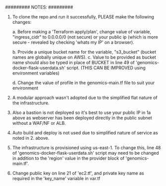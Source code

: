 #########
  NOTES:
#########

1. To clone the repo and run it successfully, PLEASE make the following changes:

    a. Before making a 'Terraform apply/plan', change value of variable, "ingress_cidr" to 0.0.0.0/0 
    (not secure) or your public ip (which is more secure - revealed by checking 'whats my IP' on a browser).

    b. Provide a unique bucket name for the variable, "s3_bucket" (bucket names are globally unique on AWS).
    c. Value to be provided as bucket name should also be typed in place of BUCKET in line 49 of 
    'genomics-docker-flask-userdata.sh' script. (THIS CAN BE IMPROVED using environment variables)

    d. Change the value of profile in the genomics-main.tf file to suit your environment


2. A modular approach wasn't adopted due to the simplified flat nature of the infrastructure.


3. Also a bastion is not deployed so it's best to use your public IP in 1a above as webserver has been 
deployed directly in the public subnet without a WAF/NF or ALB.


4. Auto build and deploy is not used due to simplified nature of service as noted in 2. above.


5. The infrastructure is provisioned using us-east-1. To change this, line 48 of 
'genomics-docker-flask-userdata.sh' script may need to be changed in addition to the 'region' value in 
the provider block of 'genomics-main.tf'.

6. Change public key on line 21 of 'ec2.tf', and private key name as required in the 'key_name' variable in var.tf



